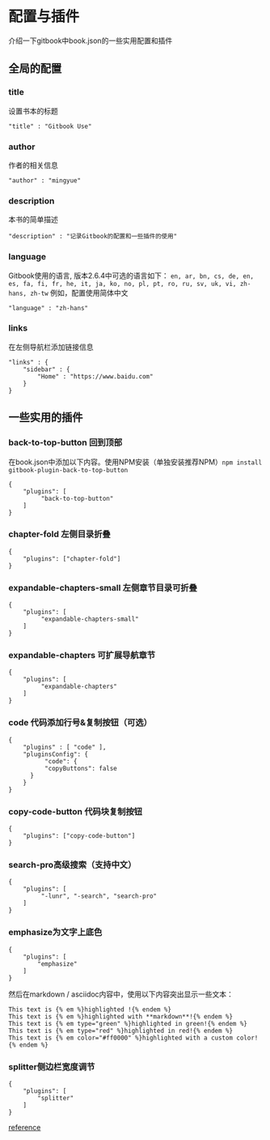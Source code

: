 # 配置与插件
介绍一下gitbook中book.json的一些实用配置和插件

## 全局的配置

### title

设置书本的标题

```"title" : "Gitbook Use"```

### author

作者的相关信息

```"author" : "mingyue"```

### description

本书的简单描述

```"description" : "记录Gitbook的配置和一些插件的使用"```
### language
Gitbook使用的语言, 版本2.6.4中可选的语言如下：
```en, ar, bn, cs, de, en, es, fa, fi, fr, he, it, ja, ko, no, pl, pt, ro, ru, sv, uk, vi, zh-hans, zh-tw```
例如，配置使用简体中文

```"language" : "zh-hans"```
### links
在左侧导航栏添加链接信息

```
"links" : {
    "sidebar" : {
        "Home" : "https://www.baidu.com"
    }
}
```


## 一些实用的插件
### back-to-top-button 回到顶部
在book.json中添加以下内容。使用NPM安装（单独安装推荐NPM）```npm install gitbook-plugin-back-to-top-button```
```
{
    "plugins": [
         "back-to-top-button"
    ]
}
```
### chapter-fold 左侧目录折叠
```
{
    "plugins": ["chapter-fold"]
}
```
### expandable-chapters-small 左侧章节目录可折叠
```
{
    "plugins": [
         "expandable-chapters-small"
    ]
}
```
### expandable-chapters 可扩展导航章节
```
{
    "plugins": [
         "expandable-chapters"
    ]
}
```
### code 代码添加行号&复制按钮（可选）
```
{
    "plugins" : [ "code" ],
    "pluginsConfig": {
          "code": {
          "copyButtons": false
      }
    }
}
```
### copy-code-button 代码块复制按钮
```
{
    "plugins": ["copy-code-button"]
}
```
### search-pro高级搜索（支持中文）
```
{
    "plugins": [
         "-lunr", "-search", "search-pro"
    ]
}
```
### emphasize为文字上底色
```
{
    "plugins": [
        "emphasize"
    ]
}
```
然后在markdown / asciidoc内容中，使用以下内容突出显示一些文本：
```
This text is {% em %}highlighted !{% endem %}
This text is {% em %}highlighted with **markdown**!{% endem %}
This text is {% em type="green" %}highlighted in green!{% endem %}
This text is {% em type="red" %}highlighted in red!{% endem %}
This text is {% em color="#ff0000" %}highlighted with a custom color!{% endem %}
```
### splitter侧边栏宽度调节
```
{
    "plugins": [
        "splitter"
    ]
}
```
[reference](https://www.cnblogs.com/mingyue5826/p/10307051.html)





















